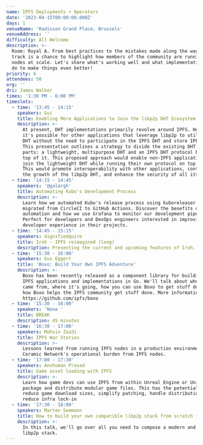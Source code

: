 ```yaml
---
name: IPFS Deployments + Operators
date: '2023-04-15T00:00:00.000Z'
days: 1
venueName: 'Radisson Grand Place, Brussels'
venueAddress: ''
difficulty: All Welcome
description: >-
  Room: Royal A. From best practices to the mistakes made along the way, this
  track is a chance to highlight how members of the community are running IPFS
  nodes at scale. Let's share what's working well and what implementations can
  do to make things even better!
priority: 6
attendees: 50
org: ''
dri: James Walker
times: '1:30 PM - 6:00 PM'
timeslots:
  - time: '13:45 - 14:15'
    speakers: Gui
    title: Enabling More Applications to Join the libp2p DHT Ecosystem
    description: >-
      At present, DHT implementations primarily revolve around IPFS. However,
      it's possible for other applications that leverage libp2p to utilize the
      DHT without the need to participate in the IPFS DHT and store IPFS data.
      This presentation outlines a strategy to divide the existing DHT into two
      parts: a lightweight, multipurpose DHT and an IPFS DHT protocol built on
      top of it. This proposed approach would enable non-IPFS applications to
      join the lightweight DHT while running their own protocol on top of it.
      This would promote interoperability with other applications, contribute to
      the growth of the libp2p DHT, and enhance the security of all its users.
  - time: '14:15 - 14:45'
    speakers: '@galargh'
    title: Automating Kubo's Development Process
    description: >-
      Learn how we automated Kubo's release process using kuboreleaser and
      migrated from CircleCI to GitHub Actions. Discover the benefits of
      automation and how we use Grafana to monitor our development pipeline.
      Perfect for developers and DevOps engineers interested in improving the
      developer experience in their projects.
  - time: '14:45 - 15:15'
    speakers: dignifiedquire
    title: Iroh - IPFS reimagined (long)
    description: Presenting the current and upcoming features of Iroh.
  - time: '15:30 - 16:00'
    speakers: Gus Eggert
    title: 'Boxo: Build Your Own IPFS Adventure'
    description: >-
      Boxo has been recently released as a component library for building
      IPFS applications and implementations in Go. We'll talk about where Boxo
      came from, where it's going, how you can use Boxo to get stuff done, and
      how Boxo helps the IPFS community get stuff done. More information can be found at:
      https://github.com/ipfs/boxo
  - time: '15:30 - 16:00'
    speakers: 'None '
    title: BREAK
    description: 45 minutes
  - time: '16:30 - 17:00'
    speakers: Mohsin Zaidi
    title: IPFS War Stories
    description: >-
      Lessons learned from running IPFS nodes in a production environment. 
      Ceramic Network's operational burden from IPFS nodes.
  - time: '17:00 - 17:30'
    speakers: Anshuman Prasad
    title: Game asset loading with IPFS
    description: >-
      Learn how game devs can use IPFS from within Unreal Engine or Unity to
      package and distribute modular game files. This has the potential to
      reduce game download sizes, simplify patching, handle distribution and
      reduce infra lock-in
  - time: '17:30 - 18:00'
    speakers: Marten Seemann
    title: How to build your own compatible libp2p stack from scratch in an afternoon
    description: >-
      In this talk, we'll go over all you need to compose a modern and minimal
      libp2p stack.
---
```


